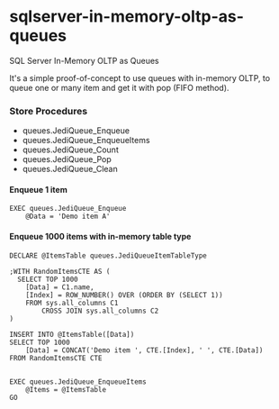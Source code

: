 # sqlserver-in-memory-oltp-as-queues
SQL Server In-Memory OLTP as Queues

It's a simple proof-of-concept to use queues with in-memory OLTP, to queue one or many item and get it with pop (FIFO method). 

### Store Procedures
 - queues.JediQueue_Enqueue
 - queues.JediQueue_EnqueueItems
 - queues.JediQueue_Count
 - queues.JediQueue_Pop
 - queues.JediQueue_Clean



#### Enqueue 1 item
```
EXEC queues.JediQueue_Enqueue
	@Data = 'Demo item A'
```

#### Enqueue 1000 items with in-memory table type
```
DECLARE @ItemsTable queues.JediQueueItemTableType

;WITH RandomItemsCTE AS (
  SELECT TOP 1000
	[Data] = C1.name,
	[Index] = ROW_NUMBER() OVER (ORDER BY (SELECT 1))
	FROM sys.all_columns C1
		CROSS JOIN sys.all_columns C2
)

INSERT INTO @ItemsTable([Data])
SELECT TOP 1000
	[Data] = CONCAT('Demo item ', CTE.[Index], ' ', CTE.[Data])
FROM RandomItemsCTE CTE


EXEC queues.JediQueue_EnqueueItems
	@Items = @ItemsTable
GO
```
